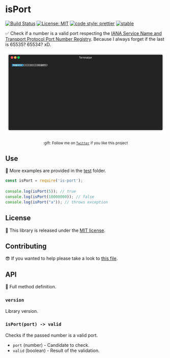 # isPort

[![Build Status](https://travis-ci.org/jesusprubio/is-port.js.svg?branch=master)](https://travis-ci.org/jesusprubio/is-port)
[![License: MIT](https://img.shields.io/badge/License-MIT-yellow.svg)](https://opensource.org/licenses/MIT)
[![code style: prettier](https://img.shields.io/badge/code_style-prettier-ff69b4.svg?style=flat-square)](https://github.com/prettier/prettier)
[![stable](http://badges.github.io/stability-badges/dist/stable.svg)](http://github.com/badges/stability-badges)

:white_check_mark: Check if a number is a valid port respecting the [IANA Service Name and Transport Protocol Port Number Registry](https://www.iana.org/assignments/service-names-port-numbers/service-names-port-numbers.xhtml). Because I always forget if the last is 65535? 65534? xD.

<div align="center">
	<p>
    <img src="https://raw.githubusercontent.com/jesusprubio/is-port/master/artifacts/demo.gif" alt="demo">
	</p>
	<p>
		<sub>:gift: Follow me on <a href="https://twitter.com/jesusprubio"><code>Twitter</code></a> if you like this project</sub>
	</p>
</div>

## Use

:pencil: More examples are provided in the [test](test) folder.

```javascript
const isPort = require('is-port');

console.log(isPort(5)); // true
console.log(isPort(10000000)); // false
console.log(isPort("a")); // throws exception
```

## License

:penguin: This library is released under the [MIT license](LICENSE).

## Contributing

:sunglasses: If you wanted to help please take a look to [this file](.github/CONTRIBUTING.md).

## API

:eyes: Full method definition.

### `version`

Library version.

### `isPort(port) -> valid`

Checks if the passed number is a valid port.

- `port` (number) - Candidate to check.
- `valid` (boolean) - Result of the validation.
